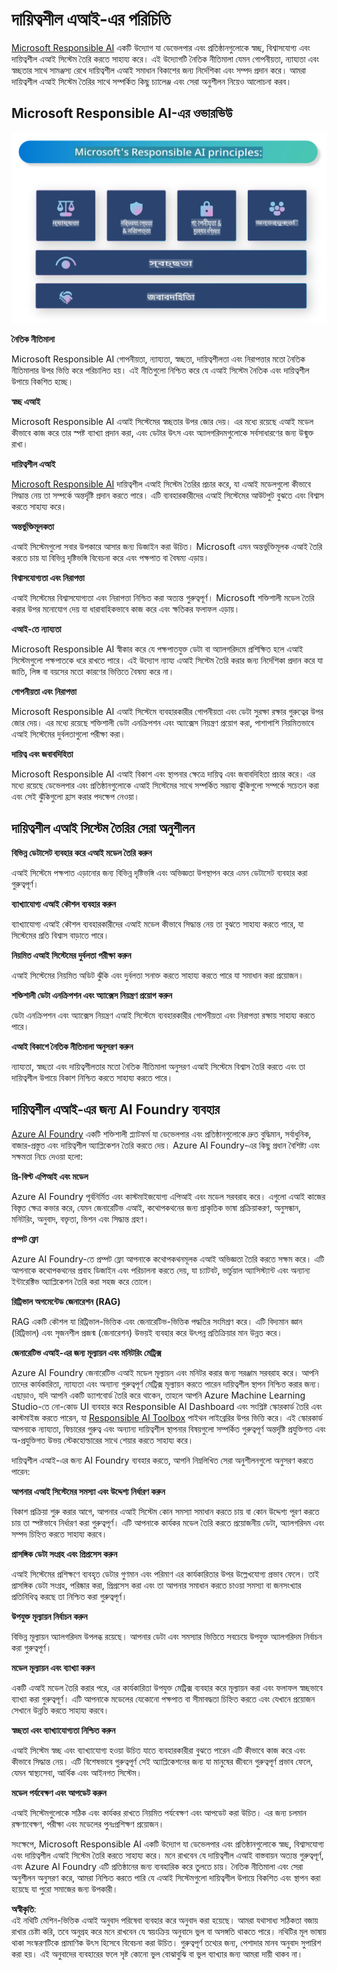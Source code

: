 # **দায়িত্বশীল এআই-এর পরিচিতি**

[Microsoft Responsible AI](https://www.microsoft.com/ai/responsible-ai?WT.mc_id=aiml-138114-kinfeylo) একটি উদ্যোগ যা ডেভেলপার এবং প্রতিষ্ঠানগুলোকে স্বচ্ছ, বিশ্বাসযোগ্য এবং দায়িত্বশীল এআই সিস্টেম তৈরি করতে সাহায্য করে। এই উদ্যোগটি নৈতিক নীতিমালা যেমন গোপনীয়তা, ন্যায্যতা এবং স্বচ্ছতার সাথে সামঞ্জস্য রেখে দায়িত্বশীল এআই সমাধান বিকাশের জন্য নির্দেশিকা এবং সম্পদ প্রদান করে। আমরা দায়িত্বশীল এআই সিস্টেম তৈরির সাথে সম্পর্কিত কিছু চ্যালেঞ্জ এবং সেরা অনুশীলন নিয়েও আলোচনা করব।

## Microsoft Responsible AI-এর ওভারভিউ

![RAIPrinciples](../../../../../translated_images/RAIPrinciples.e40f2a169a854832e885ce2659f3a913cfb393fa59b595ed57cfae9119694eb7.bn.png)

**নৈতিক নীতিমালা**

Microsoft Responsible AI গোপনীয়তা, ন্যায্যতা, স্বচ্ছতা, দায়িত্বশীলতা এবং নিরাপত্তার মতো নৈতিক নীতিমালার উপর ভিত্তি করে পরিচালিত হয়। এই নীতিগুলো নিশ্চিত করে যে এআই সিস্টেম নৈতিক এবং দায়িত্বশীল উপায়ে বিকশিত হচ্ছে।

**স্বচ্ছ এআই**

Microsoft Responsible AI এআই সিস্টেমের স্বচ্ছতার উপর জোর দেয়। এর মধ্যে রয়েছে এআই মডেল কীভাবে কাজ করে তার স্পষ্ট ব্যাখ্যা প্রদান করা, এবং ডেটার উৎস এবং অ্যালগরিদমগুলোকে সর্বসাধারণের জন্য উন্মুক্ত রাখা।

**দায়িত্বশীল এআই**

[Microsoft Responsible AI](https://www.microsoft.com/ai/responsible-ai?WT.mc_id=aiml-138114-kinfeylo) দায়িত্বশীল এআই সিস্টেম তৈরির প্রচার করে, যা এআই মডেলগুলো কীভাবে সিদ্ধান্ত নেয় তা সম্পর্কে অন্তর্দৃষ্টি প্রদান করতে পারে। এটি ব্যবহারকারীদের এআই সিস্টেমের আউটপুট বুঝতে এবং বিশ্বাস করতে সাহায্য করে।

**অন্তর্ভুক্তিমূলকতা**

এআই সিস্টেমগুলো সবার উপকারে আসার জন্য ডিজাইন করা উচিত। Microsoft এমন অন্তর্ভুক্তিমূলক এআই তৈরি করতে চায় যা বিভিন্ন দৃষ্টিভঙ্গি বিবেচনা করে এবং পক্ষপাত বা বৈষম্য এড়ায়।

**বিশ্বাসযোগ্যতা এবং নিরাপত্তা**

এআই সিস্টেমের বিশ্বাসযোগ্যতা এবং নিরাপত্তা নিশ্চিত করা অত্যন্ত গুরুত্বপূর্ণ। Microsoft শক্তিশালী মডেল তৈরি করার উপর মনোযোগ দেয় যা ধারাবাহিকভাবে কাজ করে এবং ক্ষতিকর ফলাফল এড়ায়।

**এআই-তে ন্যায্যতা**

Microsoft Responsible AI স্বীকার করে যে পক্ষপাতযুক্ত ডেটা বা অ্যালগরিদমে প্রশিক্ষিত হলে এআই সিস্টেমগুলো পক্ষপাতকে ধরে রাখতে পারে। এই উদ্যোগ ন্যায্য এআই সিস্টেম তৈরি করার জন্য নির্দেশিকা প্রদান করে যা জাতি, লিঙ্গ বা বয়সের মতো কারণের ভিত্তিতে বৈষম্য করে না।

**গোপনীয়তা এবং নিরাপত্তা**

Microsoft Responsible AI এআই সিস্টেমে ব্যবহারকারীর গোপনীয়তা এবং ডেটা সুরক্ষা রক্ষার গুরুত্বের উপর জোর দেয়। এর মধ্যে রয়েছে শক্তিশালী ডেটা এনক্রিপশন এবং অ্যাক্সেস নিয়ন্ত্রণ প্রয়োগ করা, পাশাপাশি নিয়মিতভাবে এআই সিস্টেমের দুর্বলতাগুলো পরীক্ষা করা।

**দায়িত্ব এবং জবাবদিহিতা**

Microsoft Responsible AI এআই বিকাশ এবং স্থাপনার ক্ষেত্রে দায়িত্ব এবং জবাবদিহিতা প্রচার করে। এর মধ্যে রয়েছে ডেভেলপার এবং প্রতিষ্ঠানগুলোকে এআই সিস্টেমের সাথে সম্পর্কিত সম্ভাব্য ঝুঁকিগুলো সম্পর্কে সচেতন করা এবং সেই ঝুঁকিগুলো হ্রাস করার পদক্ষেপ নেওয়া।

## দায়িত্বশীল এআই সিস্টেম তৈরির সেরা অনুশীলন

**বিভিন্ন ডেটাসেট ব্যবহার করে এআই মডেল তৈরি করুন**

এআই সিস্টেমে পক্ষপাত এড়ানোর জন্য বিভিন্ন দৃষ্টিভঙ্গি এবং অভিজ্ঞতা উপস্থাপন করে এমন ডেটাসেট ব্যবহার করা গুরুত্বপূর্ণ।

**ব্যাখ্যাযোগ্য এআই কৌশল ব্যবহার করুন**

ব্যাখ্যাযোগ্য এআই কৌশল ব্যবহারকারীদের এআই মডেল কীভাবে সিদ্ধান্ত নেয় তা বুঝতে সাহায্য করতে পারে, যা সিস্টেমের প্রতি বিশ্বাস বাড়াতে পারে।

**নিয়মিত এআই সিস্টেমের দুর্বলতা পরীক্ষা করুন**

এআই সিস্টেমের নিয়মিত অডিট ঝুঁকি এবং দুর্বলতা সনাক্ত করতে সাহায্য করতে পারে যা সমাধান করা প্রয়োজন।

**শক্তিশালী ডেটা এনক্রিপশন এবং অ্যাক্সেস নিয়ন্ত্রণ প্রয়োগ করুন**

ডেটা এনক্রিপশন এবং অ্যাক্সেস নিয়ন্ত্রণ এআই সিস্টেমে ব্যবহারকারীর গোপনীয়তা এবং নিরাপত্তা রক্ষায় সাহায্য করতে পারে।

**এআই বিকাশে নৈতিক নীতিমালা অনুসরণ করুন**

ন্যায্যতা, স্বচ্ছতা এবং দায়িত্বশীলতার মতো নৈতিক নীতিমালা অনুসরণ এআই সিস্টেমে বিশ্বাস তৈরি করতে এবং তা দায়িত্বশীল উপায়ে বিকাশ নিশ্চিত করতে সাহায্য করতে পারে।

## দায়িত্বশীল এআই-এর জন্য AI Foundry ব্যবহার

[Azure AI Foundry](https://ai.azure.com?WT.mc_id=aiml-138114-kinfeylo) একটি শক্তিশালী প্ল্যাটফর্ম যা ডেভেলপার এবং প্রতিষ্ঠানগুলোকে দ্রুত বুদ্ধিমান, সর্বাধুনিক, বাজার-প্রস্তুত এবং দায়িত্বশীল অ্যাপ্লিকেশন তৈরি করতে দেয়। Azure AI Foundry-এর কিছু প্রধান বৈশিষ্ট্য এবং সক্ষমতা নিচে দেওয়া হলো:

**প্রি-বিল্ট এপিআই এবং মডেল**

Azure AI Foundry পূর্বনির্মিত এবং কাস্টমাইজযোগ্য এপিআই এবং মডেল সরবরাহ করে। এগুলো এআই কাজের বিস্তৃত ক্ষেত্র কভার করে, যেমন জেনারেটিভ এআই, কথোপকথনের জন্য প্রাকৃতিক ভাষা প্রক্রিয়াকরণ, অনুসন্ধান, মনিটরিং, অনুবাদ, বক্তৃতা, ভিশন এবং সিদ্ধান্ত গ্রহণ।

**প্রম্পট ফ্লো**

Azure AI Foundry-তে প্রম্পট ফ্লো আপনাকে কথোপকথনমূলক এআই অভিজ্ঞতা তৈরি করতে সক্ষম করে। এটি আপনাকে কথোপকথনের প্রবাহ ডিজাইন এবং পরিচালনা করতে দেয়, যা চ্যাটবট, ভার্চুয়াল অ্যাসিস্ট্যান্ট এবং অন্যান্য ইন্টারেক্টিভ অ্যাপ্লিকেশন তৈরি করা সহজ করে তোলে।

**রিট্রিভাল অগমেন্টেড জেনারেশন (RAG)**

RAG একটি কৌশল যা রিট্রিভাল-ভিত্তিক এবং জেনারেটিভ-ভিত্তিক পদ্ধতির সংমিশ্রণ করে। এটি বিদ্যমান জ্ঞান (রিট্রিভাল) এবং সৃজনশীল প্রজন্ম (জেনারেশন) উভয়ই ব্যবহার করে উৎপন্ন প্রতিক্রিয়ার মান উন্নত করে।

**জেনারেটিভ এআই-এর জন্য মূল্যায়ন এবং মনিটরিং মেট্রিক্স**

Azure AI Foundry জেনারেটিভ এআই মডেল মূল্যায়ন এবং মনিটর করার জন্য সরঞ্জাম সরবরাহ করে। আপনি তাদের কার্যকারিতা, ন্যায্যতা এবং অন্যান্য গুরুত্বপূর্ণ মেট্রিক্স মূল্যায়ন করতে পারেন দায়িত্বশীল স্থাপন নিশ্চিত করার জন্য। এছাড়াও, যদি আপনি একটি ড্যাশবোর্ড তৈরি করে থাকেন, তাহলে আপনি Azure Machine Learning Studio-তে নো-কোড UI ব্যবহার করে Responsible AI Dashboard এবং সংশ্লিষ্ট স্কোরকার্ড তৈরি এবং কাস্টমাইজ করতে পারেন, যা [Responsible AI Toolbox](https://responsibleaitoolbox.ai/?WT.mc_id=aiml-138114-kinfeylo) পাইথন লাইব্রেরির উপর ভিত্তি করে। এই স্কোরকার্ড আপনাকে ন্যায্যতা, ফিচারের গুরুত্ব এবং অন্যান্য দায়িত্বশীল স্থাপনার বিষয়গুলো সম্পর্কিত গুরুত্বপূর্ণ অন্তর্দৃষ্টি প্রযুক্তিগত এবং অ-প্রযুক্তিগত উভয় স্টেকহোল্ডারের সাথে শেয়ার করতে সাহায্য করে।

দায়িত্বশীল এআই-এর জন্য AI Foundry ব্যবহার করতে, আপনি নিম্নলিখিত সেরা অনুশীলনগুলো অনুসরণ করতে পারেন:

**আপনার এআই সিস্টেমের সমস্যা এবং উদ্দেশ্য নির্ধারণ করুন**

বিকাশ প্রক্রিয়া শুরু করার আগে, আপনার এআই সিস্টেম কোন সমস্যা সমাধান করতে চায় বা কোন উদ্দেশ্য পূরণ করতে চায় তা স্পষ্টভাবে নির্ধারণ করা গুরুত্বপূর্ণ। এটি আপনাকে কার্যকর মডেল তৈরি করতে প্রয়োজনীয় ডেটা, অ্যালগরিদম এবং সম্পদ চিহ্নিত করতে সাহায্য করবে।

**প্রাসঙ্গিক ডেটা সংগ্রহ এবং প্রিপ্রসেস করুন**

এআই সিস্টেমের প্রশিক্ষণে ব্যবহৃত ডেটার গুণমান এবং পরিমাণ এর কার্যকারিতার উপর উল্লেখযোগ্য প্রভাব ফেলে। তাই প্রাসঙ্গিক ডেটা সংগ্রহ, পরিষ্কার করা, প্রিপ্রসেস করা এবং তা আপনার সমাধান করতে চাওয়া সমস্যা বা জনসংখ্যার প্রতিনিধিত্ব করছে তা নিশ্চিত করা গুরুত্বপূর্ণ।

**উপযুক্ত মূল্যায়ন নির্বাচন করুন**

বিভিন্ন মূল্যায়ন অ্যালগরিদম উপলব্ধ রয়েছে। আপনার ডেটা এবং সমস্যার ভিত্তিতে সবচেয়ে উপযুক্ত অ্যালগরিদম নির্বাচন করা গুরুত্বপূর্ণ।

**মডেল মূল্যায়ন এবং ব্যাখ্যা করুন**

একটি এআই মডেল তৈরি করার পরে, এর কার্যকারিতা উপযুক্ত মেট্রিক্স ব্যবহার করে মূল্যায়ন করা এবং ফলাফল স্বচ্ছভাবে ব্যাখ্যা করা গুরুত্বপূর্ণ। এটি আপনাকে মডেলের যেকোনো পক্ষপাত বা সীমাবদ্ধতা চিহ্নিত করতে এবং যেখানে প্রয়োজন সেখানে উন্নতি করতে সাহায্য করবে।

**স্বচ্ছতা এবং ব্যাখ্যাযোগ্যতা নিশ্চিত করুন**

এআই সিস্টেম স্বচ্ছ এবং ব্যাখ্যাযোগ্য হওয়া উচিত যাতে ব্যবহারকারীরা বুঝতে পারেন এটি কীভাবে কাজ করে এবং কীভাবে সিদ্ধান্ত নেয়। এটি বিশেষভাবে গুরুত্বপূর্ণ সেই অ্যাপ্লিকেশনের জন্য যা মানুষের জীবনে গুরুত্বপূর্ণ প্রভাব ফেলে, যেমন স্বাস্থ্যসেবা, আর্থিক এবং আইনগত সিস্টেম।

**মডেল পর্যবেক্ষণ এবং আপডেট করুন**

এআই সিস্টেমগুলোকে সঠিক এবং কার্যকর রাখতে নিয়মিত পর্যবেক্ষণ এবং আপডেট করা উচিত। এর জন্য চলমান রক্ষণাবেক্ষণ, পরীক্ষা এবং মডেলের পুনঃপ্রশিক্ষণ প্রয়োজন।

সংক্ষেপে, Microsoft Responsible AI একটি উদ্যোগ যা ডেভেলপার এবং প্রতিষ্ঠানগুলোকে স্বচ্ছ, বিশ্বাসযোগ্য এবং দায়িত্বশীল এআই সিস্টেম তৈরি করতে সাহায্য করে। মনে রাখবেন যে দায়িত্বশীল এআই বাস্তবায়ন অত্যন্ত গুরুত্বপূর্ণ, এবং Azure AI Foundry এটি প্রতিষ্ঠানের জন্য ব্যবহারিক করে তুলতে চায়। নৈতিক নীতিমালা এবং সেরা অনুশীলন অনুসরণ করে, আমরা নিশ্চিত করতে পারি যে এআই সিস্টেমগুলো দায়িত্বশীল উপায়ে বিকশিত এবং স্থাপন করা হয়েছে যা পুরো সমাজের জন্য উপকারী।

**অস্বীকৃতি**:  
এই নথিটি মেশিন-ভিত্তিক এআই অনুবাদ পরিষেবা ব্যবহার করে অনুবাদ করা হয়েছে। আমরা যথাসাধ্য সঠিকতা বজায় রাখার চেষ্টা করি, তবে অনুগ্রহ করে মনে রাখবেন যে স্বয়ংক্রিয় অনুবাদে ভুল বা অসঙ্গতি থাকতে পারে। নথিটির মূল ভাষায় থাকা সংস্করণটিকে প্রামাণিক উৎস হিসেবে বিবেচনা করা উচিত। গুরুত্বপূর্ণ তথ্যের জন্য, পেশাদার মানব অনুবাদ সুপারিশ করা হয়। এই অনুবাদের ব্যবহারের ফলে সৃষ্ট কোনো ভুল বোঝাবুঝি বা ভুল ব্যাখ্যার জন্য আমরা দায়ী থাকব না।